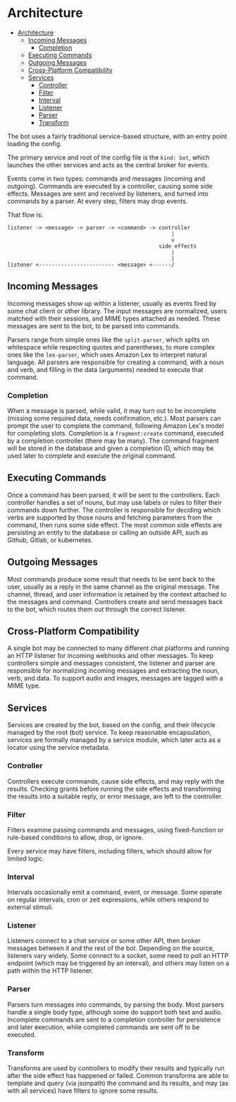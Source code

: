 # Architecture

- [Architecture](#architecture)
  - [Incoming Messages](#incoming-messages)
    - [Completion](#completion)
  - [Executing Commands](#executing-commands)
  - [Outgoing Messages](#outgoing-messages)
  - [Cross-Platform Compatibility](#cross-platform-compatibility)
  - [Services](#services)
    - [Controller](#controller)
    - [Filter](#filter)
    - [Interval](#interval)
    - [Listener](#listener)
    - [Parser](#parser)
    - [Transform](#transform)

The bot uses a fairly traditional service-based structure, with an entry point loading the config.

The primary service and root of the config file is the `kind: bot`, which launches the other services and acts as the
central broker for events.

Events come in two types: commands and messages (incoming and outgoing). Commands are executed by a controller,
causing some side effects. Messages are sent and received by listeners, and turned into commands by a parser. At every
step, filters may drop events.

That flow is:

```none
listener -> <message> -> parser -> <command> -> controller
                                                    |
                                                    v
                                                side effects
                                                    |
                                                    |
listener <------------------------ <message> <------/
```

## Incoming Messages

Incoming messages show up within a listener, usually as events fired by some chat client or other library. The input
messages are normalized, users matched with their sessions, and MIME types attached as needed. These messages are sent
to the bot, to be parsed into commands.

Parsers range from simple ones like the `split-parser`, which splits on whitespace while respecting quotes and
parentheses, to more complex ones like the `lex-parser`, which uses Amazon Lex to interpret natural language. All
parsers are responsible for creating a command, with a noun and verb, and filling in the data (arguments) needed to
execute that command.

### Completion

When a message is parsed, while valid, it may turn out to be incomplete (missing some required data, needs confirmation,
etc.). Most parsers can prompt the user to complete the command, following Amazon Lex's model for completing slots.
Completion is a `fragment:create` command, executed by a completion controller (there may be many). The command
fragment will be stored in the database and given a completion ID, which may be used later to complete and execute the
original command.

## Executing Commands

Once a command has been parsed, it will be sent to the controllers. Each controller handles a set of nouns, but may use
labels or rules to filter their commands down further. The controller is responsible for deciding which verbs are
supported by those nouns and fetching parameters from the command, then runs some side effect. The most common side
effects are persisting an entity to the database or calling an outside API, such as Github, Gitlab, or kubernetes.

## Outgoing Messages

Most commands produce some result that needs to be sent back to the user, usually as a reply in the same channel as the
original message. The channel, thread, and user information is retained by the context attached to the messages and
command. Controllers create and send messages back to the bot, which routes them out through the correct listener.

## Cross-Platform Compatibility

A single bot may be connected to many different chat platforms and running an HTTP listener for incoming webhooks and
other messages. To keep controllers simple and messages consistent, the listener and parser are responsible for
normalizing incoming messages and extracting the noun, verb, and data. To support audio and images, messages are tagged
with a MIME type.

## Services

Services are created by the bot, based on the config, and their lifecycle managed by the root (bot) service. To keep
reasonable encapsulation, services are formally managed by a service module, which later acts as a locator using the
service metadata.

### Controller

Controllers execute commands, cause side effects, and may reply with the results. Checking grants before running the
side effects and transforming the results into a suitable reply, or error message, are left to the controller.

### Filter

Filters examine passing commands and messages, using fixed-function or rule-based conditions to allow, drop, or ignore.

Every service may have filters, including filters, which should allow for limited logic.

### Interval

Intervals occasionally emit a command, event, or message. Some operate on regular intervals, cron or zeit expressions,
while others respond to external stimuli.

### Listener

Listeners connect to a chat service or some other API, then broker messages between it and the rest of the bot.
Depending on the source, listeners vary widely. Some connect to a socket, some need to poll an HTTP endpoint (which may
be triggered by an interval), and others may listen on a path within the HTTP listener.

### Parser

Parsers turn messages into commands, by parsing the body. Most parsers handle a single body type, although some do
support both text and audio. Incomplete commands are sent to a completion controller for persistence and later
execution, while completed commands are sent off to be executed.

### Transform

Transforms are used by controllers to modify their results and typically run after the side effect has happened or
failed. Common transforms are able to template and query (via jsonpath) the command and its results, and may (as with
all services) have filters to ignore some results.
